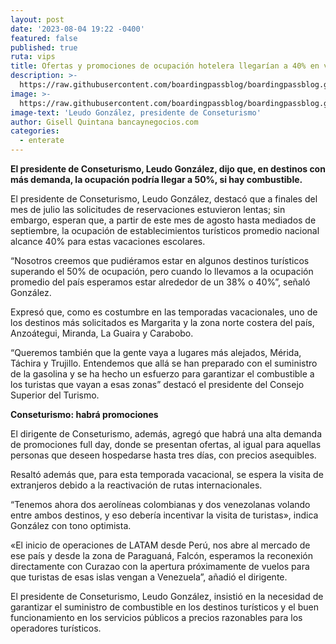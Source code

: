 ```yaml
---
layout: post
date: '2023-08-04 19:22 -0400'
featured: false
published: true
ruta: vips
title: Ofertas y promociones de ocupación hotelera llegarían a 40% en vacaciones
description: >-
  https://raw.githubusercontent.com/boardingpassblog/boardingpassblog.github.io/main/assets/images/Leudo-Gonzalez.jpg
image: >-
  https://raw.githubusercontent.com/boardingpassblog/boardingpassblog.github.io/main/assets/images/Leudo-Gonzalez.jpg
image-text: 'Leudo González, presidente de Conseturismo'
author: Gisell Quintana bancaynegocios.com
categories:
  - enterate
---
```

**El presidente de Conseturismo, Leudo González, dijo que, en destinos con más demanda, la ocupación podría llegar a 50%, si hay combustible.**

El presidente de Conseturismo, Leudo González, destacó que a finales del mes de julio las solicitudes de reservaciones estuvieron lentas; sin embargo, esperan que, a partir de este mes de agosto hasta mediados de septiembre, la ocupación de establecimientos turísticos promedio nacional alcance 40% para estas vacaciones escolares.

“Nosotros creemos que pudiéramos estar en algunos destinos turísticos superando el 50% de ocupación, pero cuando lo llevamos a la ocupación promedio del país esperamos estar alrededor de un 38% o 40%”, señaló González.

Expresó que, como es costumbre en las temporadas vacacionales, uno de los destinos más solicitados es Margarita y la zona norte costera del país, Anzoátegui, Miranda, La Guaira y Carabobo.

“Queremos también que la gente vaya a lugares más alejados, Mérida, Táchira y Trujillo. Entendemos que allá se han preparado con el suministro de la gasolina y se ha hecho un esfuerzo para garantizar el combustible a los turistas que vayan a esas zonas” destacó el presidente del Consejo Superior del Turismo.

**Conseturismo: habrá promociones**

El dirigente de Conseturismo, además, agregó que habrá una alta demanda de promociones full day, donde se presentan ofertas, al igual para aquellas personas que deseen hospedarse hasta tres días, con precios asequibles.

Resaltó además que, para esta temporada vacacional, se espera la visita de extranjeros debido a la reactivación de rutas internacionales.

“Tenemos ahora dos aerolíneas colombianas y dos venezolanas volando entre ambos destinos, y eso debería incentivar la visita de turistas», indica González con tono optimista.

«El inicio de operaciones de LATAM desde Perú, nos abre al mercado de ese país y desde la zona de Paraguaná, Falcón, esperamos la reconexión directamente con Curazao con la apertura próximamente de vuelos para que turistas de esas islas vengan a Venezuela”, añadió el dirigente.

El presidente de Conseturismo, Leudo González, insistió en la necesidad de garantizar el suministro de combustible en los destinos turísticos y el buen funcionamiento en los servicios públicos a precios razonables para los operadores turísticos.
